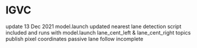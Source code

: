 # IGVC
  update 13 Dec 2021
    model.launch updated
    nearest lane detection script included and runs with model.launch
      lane_cent_left & lane_cent_right topics publish pixel coordinates
    passive lane follow incomplete
